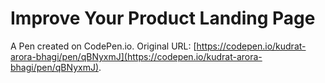 # Improve Your Product Landing Page

A Pen created on CodePen.io. Original URL: [https://codepen.io/kudrat-arora-bhagi/pen/qBNyxmJ](https://codepen.io/kudrat-arora-bhagi/pen/qBNyxmJ).


